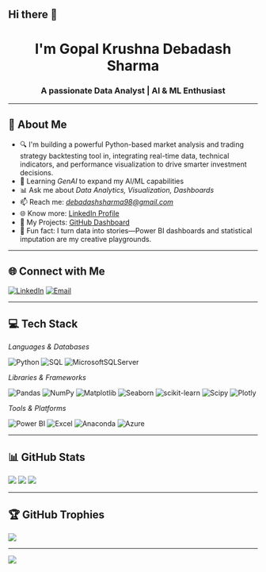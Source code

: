## Hi there 👋

<h1 align="center">I'm Gopal Krushna Debadash Sharma</h1>
<h3 align="center">A passionate Data Analyst | AI & ML Enthusiast</h3>

---

## 💫 About Me

- 🔍 I'm building a powerful Python-based market analysis and trading strategy backtesting tool in, integrating real-time data, technical indicators, and performance visualization to drive smarter investment
     decisions.
- 🤖 Learning *GenAI* to expand my AI/ML capabilities
- 📊 Ask me about *Data Analytics, Visualization, Dashboards*
- 📫 Reach me: *debadashsharma98@gmail.com*
- 🌐 Know more: [LinkedIn Profile](https://www.linkedin.com/in/gksharma08/)
- 📁 My Projects: [GitHub Dashboard](https://github.com/dashboard)
- 🎯 Fun fact: I turn data into stories—Power BI dashboards and statistical imputation are my creative playgrounds.

---

## 🌐 Connect with Me

[![LinkedIn](https://img.shields.io/badge/LinkedIn-%230077B5.svg?style=for-the-badge&logo=linkedin&logoColor=white)](https://www.linkedin.com/in/gksharma08/) 
[![Email](https://img.shields.io/badge/Email-D14836?style=for-the-badge&logo=gmail&logoColor=white)](mailto:debadashsharma98@gmail.com)

---

## 💻 Tech Stack

*Languages & Databases*

![Python](https://img.shields.io/badge/python-3670A0?style=for-the-badge&logo=python&logoColor=ffdd54)
![SQL](https://img.shields.io/badge/mysql-4479A1.svg?style=for-the-badge&logo=mysql&logoColor=white)
![MicrosoftSQLServer](https://img.shields.io/badge/Microsoft%20SQL%20Server-CC2927?style=for-the-badge&logo=microsoft%20sql%20server&logoColor=white)

*Libraries & Frameworks*

![Pandas](https://img.shields.io/badge/pandas-%23150458.svg?style=for-the-badge&logo=pandas&logoColor=white)
![NumPy](https://img.shields.io/badge/numpy-%23013243.svg?style=for-the-badge&logo=numpy&logoColor=white)
![Matplotlib](https://img.shields.io/badge/Matplotlib-%23ffffff.svg?style=for-the-badge&logo=Matplotlib&logoColor=black)
![Seaborn](https://img.shields.io/badge/Seaborn-3776AB?style=for-the-badge&logoColor=white)
![scikit-learn](https://img.shields.io/badge/scikit--learn-%23F7931E.svg?style=for-the-badge&logo=scikit-learn&logoColor=white)
![Scipy](https://img.shields.io/badge/SciPy-%230C55A5.svg?style=for-the-badge&logo=scipy&logoColor=%white)
![Plotly](https://img.shields.io/badge/Plotly-%233F4F75.svg?style=for-the-badge&logo=plotly&logoColor=white)

*Tools & Platforms*

![Power BI](https://img.shields.io/badge/Power_BI-F2C811?style=for-the-badge&logo=powerbi&logoColor=black)
![Excel](https://img.shields.io/badge/Excel-217346?style=for-the-badge&logo=microsoft-excel&logoColor=white)
![Anaconda](https://img.shields.io/badge/Anaconda-%2344A833.svg?style=for-the-badge&logo=anaconda&logoColor=white)
![Azure](https://img.shields.io/badge/azure-%230072C6.svg?style=for-the-badge&logo=microsoftazure&logoColor=white)

---

## 📊 GitHub Stats

![](https://github-readme-stats.vercel.app/api?username=GopalKrushnaDebadashSharma&theme=dark&hide_border=false&include_all_commits=false&count_private=false)
![](https://nirzak-streak-stats.vercel.app/?user=GopalKrushnaDebadashSharma&theme=dark&hide_border=false)
![](https://github-readme-stats.vercel.app/api/top-langs/?username=GopalKrushnaDebadashSharma&theme=dark&hide_border=false&include_all_commits=false&count_private=false&layout=compact)

---

## 🏆 GitHub Trophies

![](https://github-profile-trophy.vercel.app/?username=GopalKrushnaDebadashSharma&theme=radical&no-frame=false&no-bg=false&margin-w=4)

---

[![](https://visitcount.itsvg.in/api?id=GopalKrushnaDebadashSharma&icon=0&color=0)](https://visitcount.itsvg.in)

<!-- Proudly created with GPRM ( https://gprm.itsvg.in ) -->
